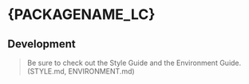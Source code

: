 # {PACKAGENAME_LC}

## Development
> Be sure to check out the Style Guide and the Environment Guide. (STYLE.md, ENVIRONMENT.md)